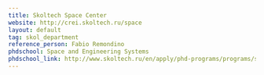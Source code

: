 ```yaml
---
title: Skoltech Space Center
website: http://crei.skoltech.ru/space
layout: default
tag: skol_department
reference_person: Fabio Remondino
phdschool: Space and Engineering Systems
phdschool_link: http://www.skoltech.ru/en/apply/phd-programs/programs/space-and-engineering-systems/
---
```

